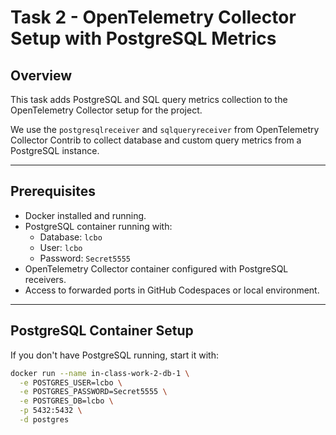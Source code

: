 # Task 2 - OpenTelemetry Collector Setup with PostgreSQL Metrics

## Overview

This task adds PostgreSQL and SQL query metrics collection to the OpenTelemetry Collector setup for the project.

We use the `postgresqlreceiver` and `sqlqueryreceiver` from OpenTelemetry Collector Contrib to collect database and custom query metrics from a PostgreSQL instance.

---

## Prerequisites

- Docker installed and running.
- PostgreSQL container running with:
  - Database: `lcbo`
  - User: `lcbo`
  - Password: `Secret5555`
- OpenTelemetry Collector container configured with PostgreSQL receivers.
- Access to forwarded ports in GitHub Codespaces or local environment.

---

## PostgreSQL Container Setup

If you don't have PostgreSQL running, start it with:

```bash
docker run --name in-class-work-2-db-1 \
  -e POSTGRES_USER=lcbo \
  -e POSTGRES_PASSWORD=Secret5555 \
  -e POSTGRES_DB=lcbo \
  -p 5432:5432 \
  -d postgres
